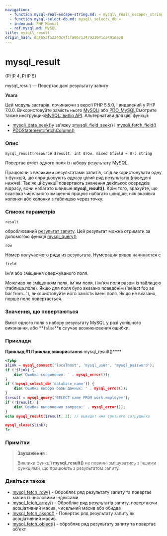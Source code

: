 ```yaml
---
navigation:
  - function.mysql-real-escape-string.md: « mysql\_real\_escape\_string
  - function.mysql-select-db.md: mysql\_select\_db »
  - index.md: PHP Manual
  - ref.mysql.md: MySQL
title: mysql\_result
origin_hash: ddf652f5224dc9f1fa9671347921941ca401ea50
---
```

# mysql\_result

(PHP 4, PHP 5)

mysql\_result — Повертає дані результату запиту

**Увага**

Цей модуль застарів, починаючи з версії PHP 5.5.0, і видалений у PHP 7.0.0. Використовуйте замість нього [MySQLi](book.mysqli.md) або [PDO\_MySQL](ref.pdo-mysql.md)Смотрите также инструкцию[MySQL: вибір API](mysqlinfo.api.choosing.md). Альтернативи для цієї функції:

-   [mysqli\_data\_seek()](mysqli-result.data-seek.md)у зв'язку з[mysqli\_field\_seek()](mysqli-result.field-seek.md) і [mysqli\_fetch\_field()](mysqli-result.fetch-field.md)
-   [PDOStatement::fetchColumn()](pdostatement.fetchcolumn.md)

### Опис

```methodsynopsis
mysql_result(resource $result, int $row, mixed $field = 0): string
```

Повертає вміст одного поля із набору результату MySQL.

Працюючи з великими результатами запитів, слід використовувати одну з функцій, що опрацьовують одразу цілий ряд результатів (наведені нижче). Так як ці функції повертають значення декількох осередків відразу, вони набагато швидше **mysql\_result()**. Крім того, врахуйте, що вказівка ​​чисельного зміщення працює набагато швидше, ніж вказівка ​​колонки або колонки з таблицею через точку.

### Список параметрів

`result`

оброблюваний [результат запиту](language.types.resource.md). Цей результат можна отримати за допомогою функції [mysql\_query()](function.mysql-query.md)

`row`

Номер получаемого ряда из результата. Нумерация рядов начинается с

`field`

Ім'я або зміщення одержуваного поля.

Можливо як зміщенням поля, ім'ям поля, і ім'ям поля разом із таблицею (таблица.поле). Якщо для поля було вказано псевдонім ('select foo as bar from...'), використовуйте його замість імені поля. Якщо не вказано, перше поле повертається.

### Значення, що повертаються

Вміст одного поля з набору результату MySQL у разі успішного виконання, або \*\*`false`\*\*в случае возникновения ошибки.

### Приклади

**Приклад #1 Приклад використання** mysql\_result()\*\*\*\*

```php
<?php
$link = mysql_connect('localhost', 'mysql_user', 'mysql_password');
if (!$link) {
    die('Ошибка соединения: ' . mysql_error());
}
if (!mysql_select_db('database_name')) {
    die('Ошибка выбора базы данных: ' . mysql_error());
}
$result = mysql_query('SELECT name FROM work.employee');
if (!$result) {
    die('Ошибка выполнения запроса:' . mysql_error());
}
echo mysql_result($result, 2); // выведет имя третьего сотрудника

mysql_close($link);
?>
```

### Примітки

> **Зауваження** :
> 
> Виклики функції **mysql\_result()** не повинні змішуватись з іншими функціями, що працюють з результатом запиту.

### Дивіться також

-   [mysql\_fetch\_row()](function.mysql-fetch-row.md) \- Обробляє ряд результату запиту та повертає масив із числовими індексами
-   [mysql\_fetch\_array()](function.mysql-fetch-array.md) \- Обробляє ряд результатів запиту, повертаючи асоціативний масив, чисельний масив або обидва
-   [mysql\_fetch\_assoc()](function.mysql-fetch-assoc.md) \- Повертає ряд результату запиту як асоціативний масив.
-   [mysql\_fetch\_object()](function.mysql-fetch-object.md) \- обробляє ряд результату запиту та повертає об'єкт
